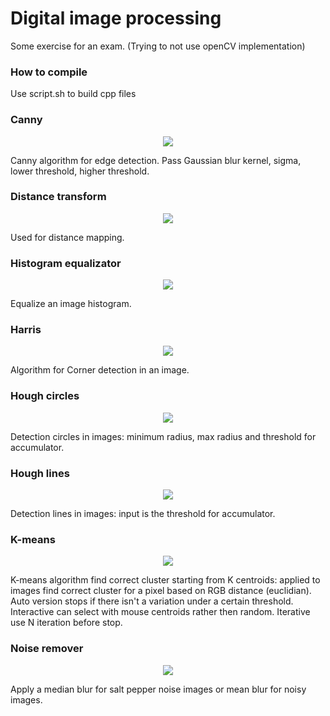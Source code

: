 # Digital image processing
Some exercise for an exam. (Trying to not use openCV implementation)

### How to compile
Use script.sh to build cpp files

### Canny
<p align="center">
  <img src="https://i.imgur.com/1QTJtgG.png">
</p>

Canny algorithm for edge detection.
Pass Gaussian blur kernel, sigma, lower threshold, higher threshold.

### Distance transform
<p align="center">
  <img src="https://i.imgur.com/STTnxNG.png">
</p>

Used for distance mapping.

### Histogram equalizator
<p align="center">
  <img src="https://i.imgur.com/q6txhN2.png">
</p>

Equalize an image histogram.

### Harris
<p align="center">
  <img src="https://i.imgur.com/9llrdyG.png">
</p>

Algorithm for Corner detection in an image.

### Hough circles

<p align="center">
  <img src="https://i.imgur.com/zMmsnmH.png">
</p>


Detection circles in images: minimum radius, max radius and threshold for accumulator.

### Hough lines

<p align="center">
  <img src="https://i.imgur.com/VVVtdeM.png">
</p>


Detection lines in images: input is the threshold for accumulator.

### K-means

<p align="center">
  <img src="https://i.imgur.com/HhIijfS.png">
</p>

K-means algorithm find correct cluster starting from K centroids: applied to images find correct
cluster for a pixel based on RGB distance (euclidian).
Auto version stops if there isn't a variation under a certain threshold. Interactive can select with mouse centroids rather then random. Iterative use N iteration before stop.



### Noise remover

<p align="center">
  <img src="https://i.imgur.com/x48gY8a.png">
</p>

Apply a median blur for salt pepper noise images or mean blur for noisy images.



